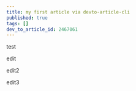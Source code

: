 ```yaml
---
title: my first article via devto-article-cli
published: true
tags: []
dev_to_article_id: 2467061
---
```


test

edit

edit2

edit3